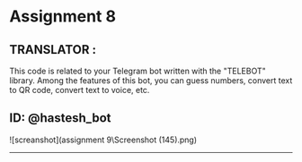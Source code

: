 # Assignment 8


## TRANSLATOR :

This code is related to your Telegram bot written with the  "TELEBOT" library. Among the features of this bot, you can guess numbers, convert text to QR code, convert text to voice, etc.

## ID: @hastesh_bot
![screanshot](assignment 9\Screenshot (145).png)

---